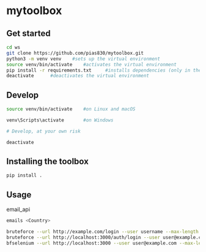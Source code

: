 # mytoolbox

## Get started

```bash
cd ws
git clone https://github.com/pias830/mytoolbox.git
python3 -m venv venv    #sets up the virtual environment
source venv/bin/activate    #activates the virtual environment 
pip install -r requirements.txt     #installs dependencies (only in the virtual environment)
deactivate      #deactivates the virtual environment
```

## Develop

```bash
source venv/bin/activate    #on Linux and macOS

venv\Scripts\activate       #on Windows

# Develop, at your own risk

deactivate
```


## Installing the toolbox

```bash
pip install .
```

## Usage

email_api

```bash
emails <Country>
```


```bash
bruteforce --url http://example.com/login --user username --max-length 4 --chars abc123
bruteforce --url http://localhost:3000/auth/login --user user@example.com --max-length 8 --chars adoprsw
bfselenium --url http://localhost:3000 --user user@example.com --max-length 8 --chars adoprsw
```

